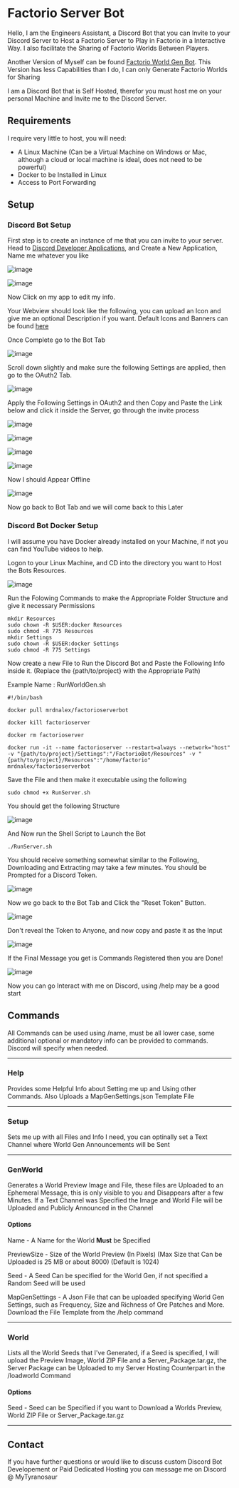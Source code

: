 # Factorio Server Bot

Hello, I am the Engineers Assistant, a Discord Bot that you can Invite to your Discord Server to Host a Factorio Server to Play in Factorio in a Interactive Way. I also facilitate the Sharing of Factorio Worlds Between Players.

Another Version of Myself can be found [Factorio World Gen Bot](https://github.com/MrDNAlex/Factorio-World-Gen-Bot). This Version has less Capabilities than I do, I can only Generate Factorio Worlds for Sharing

I am a Discord Bot that is Self Hosted, therefor you must host me on your personal Machine and Invite me to the Discord Server.

## Requirements
I require very little to host, you will need:

- A Linux Machine (Can be a Virtual Machine on Windows or Mac, although a cloud or local machine is ideal, does not need to be powerful)
- Docker to be Installed in Linux
- Access to Port Forwarding

## Setup

### Discord Bot Setup

First step is to create an instance of me that you can invite to your server. Head to [Discord Developer Applications](https://discord.com/developers/applications), and Create a New Application, Name me whatever you like

![image](https://github.com/user-attachments/assets/8b590def-e777-48f5-80e9-da08e63e5f1f)

![image](https://github.com/user-attachments/assets/c80e969e-483f-4088-a3aa-68b3728e3505)

Now Click on my app to edit my info.

Your Webview should look like the following, you can upload an Icon and give me an optional Description if you want. Default Icons and Banners can be found [here](https://github.com/MrDNAlex/Factorio-World-Gen-Bot/tree/main/src/Files)

Once Complete go to the Bot Tab

![image](https://github.com/user-attachments/assets/09ce4cfa-18b9-4958-89e9-b254aa18512b)

Scroll down slightly and make sure the following Settings are applied, then go to the OAuth2 Tab.

![image](https://github.com/user-attachments/assets/d241c9fd-2ecf-43f0-9f43-efea15149f49)

Apply the Following Settings in OAuth2 and then Copy and Paste the Link below and click it inside the Server, go through the invite process

![image](https://github.com/user-attachments/assets/1f22c600-de30-4c4c-97da-01ccf7382fc3)

![image](https://github.com/user-attachments/assets/fd0bcec3-9dad-463f-9c39-5d90fb144fbf)

![image](https://github.com/user-attachments/assets/ef88d8be-1baf-41d5-957a-4f85f34b8616)

![image](https://github.com/user-attachments/assets/426297c9-ccdc-4ead-a9d4-cb32cef80a49)

Now I should Appear Offline

![image](https://github.com/user-attachments/assets/43aee0b7-7b32-4cfd-912e-fc2b8efa533e)

Now go back to Bot Tab and we will come back to this Later

### Discord Bot Docker Setup

I will assume you have Docker already installed on your Machine, if not you can find YouTube videos to help.

Logon to your Linux Machine, and CD into the directory you want to Host the Bots Resources.

![image](https://github.com/user-attachments/assets/70a3a2c1-acfb-4ade-8147-a7bbf7e1264f)

Run the Folowing Commands to make the Appropriate Folder Structure and give it necessary Permissions

```
mkdir Resources
sudo chown -R $USER:docker Resources
sudo chmod -R 775 Resources
mkdir Settings
sudo chown -R $USER:docker Settings
sudo chmod -R 775 Settings
```

Now create a new File to Run the Discord Bot and Paste the Following Info inside it. (Replace the {path/to/project} with the Appropriate Path)

Example Name : RunWorldGen.sh

```
#!/bin/bash

docker pull mrdnalex/factorioserverbot

docker kill factorioserver

docker rm factorioserver

docker run -it --name factorioserver --restart=always --network="host" -v "{path/to/project}/Settings":"/FactorioBot/Resources" -v "{path/to/project}/Resources":"/home/factorio" mrdnalex/factorioserverbot
```

Save the File and then make it executable using the following

```
sudo chmod +x RunServer.sh
```

You should get the following Structure

![image](https://github.com/user-attachments/assets/fe417bf8-7087-4e58-985b-885600c8ba11)

And Now run the Shell Script to Launch the Bot

```
./RunServer.sh
```

You should receive something somewhat similar to the Following, Downloading and Extracting may take a few minutes. You should be Prompted for a Discord Token.

![image](https://github.com/user-attachments/assets/fd624c25-2d48-4298-a68e-32dafe2d418a)

Now we go back to the Bot Tab and Click the "Reset Token" Button.

![image](https://github.com/user-attachments/assets/a4703836-ce70-47f3-8dd1-54a22925ec9a)

Don't reveal the Token to Anyone, and now copy and paste it as the Input

![image](https://github.com/user-attachments/assets/bbc81b71-6a79-4555-a0b6-f5831295613a)

If the Final Message you get is Commands Registered then you are Done!

![image](https://github.com/user-attachments/assets/e84250cc-2fd6-46d0-ba94-b53346a4088a)

Now you can go Interact with me on Discord, using /help may be a good start

## Commands
All Commands can be used using /name, must be all lower case, some additional optional or mandatory info can be provided to commands. Discord will specify when needed.

---

### Help
Provides some Helpful Info about Setting me up and Using other Commands. Also Uploads a MapGenSettings.json Template File

---

### Setup 
Sets me up with all Files and Info I need, you can optinally set a Text Channel where World Gen Announcements will be Sent

---

### GenWorld
Generates a World Preview Image and File, these files are Uploaded to an Ephemeral Message, this is only visible to you and Disappears after a few Minutes. If a Text Channel was Specified the Image and World File will be Uploaded and Publicly Announced in the Channel

#### Options
Name - A Name for the World **Must** be Specified

PreviewSize - Size of the World Preview (In Pixels) (Max Size that Can be Uploaded is 25 MB or about 8000) (Default is 1024)

Seed - A Seed Can be specified for the World Gen, if not specified a Random Seed will be used


MapGenSettings - A Json File that can be uploaded specifying World Gen Settings, such as Frequency, Size and Richness of Ore Patches and More. Download the File Template from the /help command

---

### World
Lists all the World Seeds that I've Generated, if a Seed is specified, I will upload the Preview Image, World ZIP File and a Server_Package.tar.gz, the Server Package can be Uploaded to my Server Hosting Counterpart in the /loadworld Command

#### Options
Seed - Seed can be Specified if you want to Download a Worlds Preview, World ZIP File or Server_Package.tar.gz

---

## Contact
If you have further questions or would like to discuss custom Discord Bot Developement or Paid Dedicated Hosting you can message me on Discord @ MyTyranosaur
